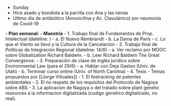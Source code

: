 - Sunday
- Hice asado y bondiola a la parrilla con Ana y las nenas
- Ultimo día de antibiótico (Amoxicilina y Ac. Clavulánico) por neumonía de Covid-19

**- Plan semanal:**
	**-	Maestría**
		-	1. Trabajo final de Fundamentos de Prop. Intelectual (dateline: )
			-	a. El Nuevo Rembrandt
			-	b. La Dama de París
			-	c. Lo que el Viento se llevó y la Cultura de la Cancelación
		-	2. Trabajo final de Políticas de Integración Regional (dateline: 14/6)
			-	a. Ver reclamo por MOOC sobre Globalization Richard Baldwin.
			-	b. Leer Richard Baldwin The Great Convergence.
		-	3. Preparación de clase de inglés jurídico sobre Environmental Law (para el 29/6)
			-	a. Hablar con Deja Gaston (Univ. de Utah)
			-	b. Terminar curso online (Univ. of North Carolina)
		-	4. Tesis
				- Temas propuestos por [[Jorge Viñuales]]
				- 1. El fastracking de patentes ambientales
				- 2. El no respeto de los requisitos del Protocolo de Nagoya sobre ABS
				- 3. La aplicacion de Nagoya o del tratado sobre plant genetic resources a la informacion digitalizada (codigo genetico digitalizado, no real).
		
		